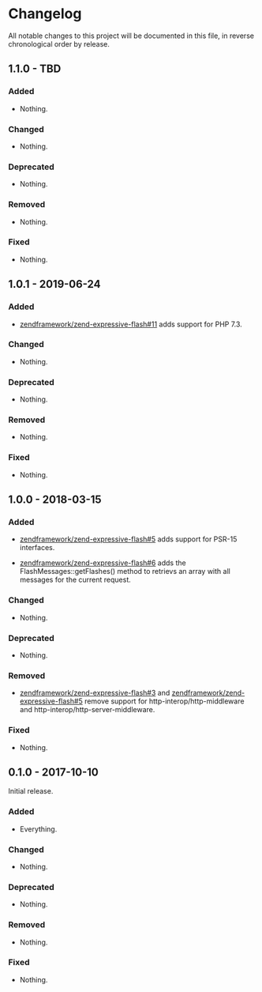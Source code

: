 # Changelog

All notable changes to this project will be documented in this file, in reverse chronological order by release.

## 1.1.0 - TBD

### Added

- Nothing.

### Changed

- Nothing.

### Deprecated

- Nothing.

### Removed

- Nothing.

### Fixed

- Nothing.

## 1.0.1 - 2019-06-24

### Added

- [zendframework/zend-expressive-flash#11](https://github.com/zendframework/zend-expressive-flash/pull/11) adds support for PHP 7.3.

### Changed

- Nothing.

### Deprecated

- Nothing.

### Removed

- Nothing.

### Fixed

- Nothing.

## 1.0.0 - 2018-03-15

### Added

- [zendframework/zend-expressive-flash#5](https://github.com/zendframework/zend-expressive-flash/pull/5) adds
  support for PSR-15 interfaces.

- [zendframework/zend-expressive-flash#6](https://github.com/zendframework/zend-expressive-flash/pull/6) adds
  the FlashMessages::getFlashes() method to retrievs an array with all
  messages for the current request.

### Changed

- Nothing.

### Deprecated

- Nothing.

### Removed

- [zendframework/zend-expressive-flash#3](https://github.com/zendframework/zend-expressive-flash/pull/3) and
  [zendframework/zend-expressive-flash#5](https://github.com/zendframework/zend-expressive-flash/pull/5) remove
  support for http-interop/http-middleware and
  http-interop/http-server-middleware.

### Fixed

- Nothing.

## 0.1.0 - 2017-10-10

Initial release.

### Added

- Everything.

### Changed

- Nothing.

### Deprecated

- Nothing.

### Removed

- Nothing.

### Fixed

- Nothing.
